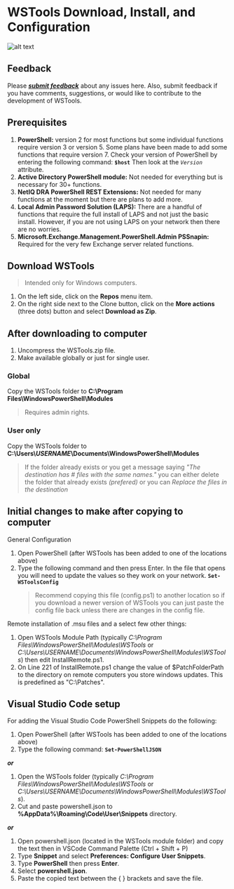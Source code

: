 # WSTools Download, Install, and Configuration

![alt text](https://wstools.dev/wp-content/uploads/2020/08/20200821-WSTools-Logo-small.jpg "WSTools PowerShell Module logo")

## Feedback

Please **_[submit feedback](https://wstools.dev/contact "WSTools Feedback")_** about any issues here. Also, submit feedback if you have comments, suggestions, or would like to contribute to the development of WSTools.

## Prerequisites

1. **PowerShell:** version 2 for most functions but some individual functions require version 3 or version 5. Some plans have been made to add some functions that require version 7. Check your version of PowerShell by entering the following command: **`$host`**
Then look at the _`Version`_ attribute.
2. **Active Directory PowerShell module:** Not needed for everything but is necessary for 30+ functions.
3. **NetIQ DRA PowerShell REST Extensions:** Not needed for many functions at the moment but there are plans to add more.
4. **Local Admin Password Solution (LAPS):** There are a handful of functions that require the full install of LAPS and not just the basic install. However, if you are not using LAPS on your network then there are no worries.
5. **Microsoft.Exchange.Management.PowerShell.Admin PSSnapin:** Required for the very few Exchange server related functions.

## Download WSTools

> Intended only for Windows computers.

1. On the left side, click on the **Repos** menu item.
2. On the right side next to the Clone button, click on the **More actions** (three dots) button and select **Download as Zip**.

## After downloading  to computer

1. Uncompress the WSTools.zip file.
2. Make available globally or just for single user.

### Global

Copy the WSTools folder to **C:\Program Files\WindowsPowerShell\Modules**
> Requires admin rights.
  
### User only
  
Copy the WSTools folder to **C:\Users\\_USERNAME_\Documents\WindowsPowerShell\Modules**
> If the folder already exists or you get a message saying _"The destination has # files with the same names."_ you can either delete the folder that already exists *(prefered)* or you can *Replace the files in the destination*

## Initial changes to make after copying to computer

General Configuration

1. Open PowerShell (after WSTools has been added to one of the locations above)
2. Type the following command and then press Enter. In the file that opens you will need to update the values so they work on your network.
    **```Set-WSToolsConfig```**
    > Recommend copying this file (config.ps1) to another location so if you download a newer version of WSTools you can just paste the config file back unless there are changes in the config file.

Remote installation of .msu files and a select few other things:

1. Open WSTools Module Path (typically _C:\Program Files\WindowsPowerShell\Modules\WSTools_ or _C:\Users\USERNAME\Documents\WindowsPowerShell\Modules\WSTools_) then edit InstallRemote.ps1.
2. On Line 221 of InstallRemote.ps1 change the value of $PatchFolderPath to the directory on remote computers you store windows updates. This is predefined as "C:\Patches".

## Visual Studio Code setup

For adding the Visual Studio Code PowerShell Snippets do the following:

1. Open PowerShell (after WSTools has been added to one of the locations above)
2. Type the following command:
    **```Set-PowerShellJSON```**

**_or_**

1. Open the WSTools folder (typically _C:\Program Files\WindowsPowerShell\Modules\WSTools_ or _C:\Users\USERNAME\Documents\WindowsPowerShell\Modules\WSTools_).
2. Cut and paste powershell.json to **%AppData%\Roaming\Code\User\Snippets** directory.

**_or_**

1. Open powershell.json (located in the WSTools module folder) and copy the text then in VSCode Command Palette (Ctrl + Shift + P)  
2. Type **Snippet** and select **Preferences: Configure User Snippets**.
3. Type **PowerShell** then press **Enter**.
4. Select **powershell.json**.
5. Paste the copied text between the { } brackets and save the file.
